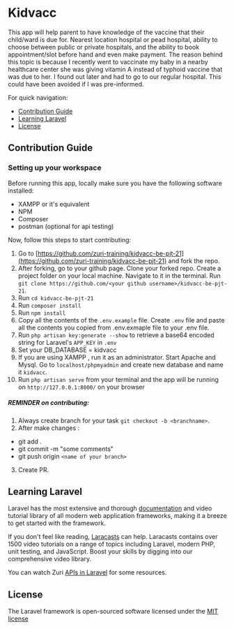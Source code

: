 # Kidvacc

This app will help parent to have knowledge of the vaccine that their child/ward is due for. Nearest location hospital or pead hospital, ability to choose between public or private hospitals, and the ability to book appointment/slot before hand and even make payment. The reason behind this topic is because I recently went to vaccinate my baby in a nearby healthcare center she was giving vitamin A instead of typhoid vaccine that was due to her.  I found out later and had to go to our regular hospital. This could have been avoided if I was pre-informed.

For quick navigation:
-   [Contribution Guide](#contribute)
-   [Learning Laravel](#learn-laravel)
-   [License](#license)

## <a name="contribute"></a> Contribution Guide

### Setting up your workspace

Before running this app, locally make sure you have the following software installed:

-   XAMPP or it's equivalent
-   NPM
-   Composer
-  postman (optional for api testing)

Now, follow this steps to start contributing:

1. Go to [https://github.com/zuri-training/kidvacc-be-pjt-21](https://github.com/zuri-training/kidvacc-be-pjt-21) and fork the repo.
2. After forking, go to your github page. Clone your forked repo. Create a project folder on your local machine. Navigate to it in the terminal. Run `git clone https://github.com/<your github username>/kidvacc-be-pjt-21`.
3. Run `cd kidvacc-be-pjt-21`
4. Run `composer install`
5. Run `npm install`
6. Copy all the contents of the `.env.example` file. Create `.env` file and paste all the contents you copied from .env.exmaple file to your .env file.
7. Run `php artisan key:generate --show` to retrieve a base64 encoded string for Laravel's `APP_KEY` in `.env`
8. Set your DB_DATABASE = kidvacc
9. If you are using XAMPP , run it as an administrator. Start Apache and Mysql. Go to `localhost/phpmyadmin` and create new database and name it `kidvacc`. 
10. Run `php artisan serve` from your terminal and the app will be running on `http://127.0.0.1:8000/` on your browser

##### REMINDER on contributing:

1. Always create branch for your task `git checkout -b <branchname>`.
2. After make changes : 
- git add .
- git commit  -m "some comments"
- git push origin `<name of your branch>`
3. Create PR.


## <a name="learn-laravel"></a> Learning Laravel

Laravel has the most extensive and thorough [documentation](https://laravel.com/docs) and video tutorial library of all modern web application frameworks, making it a breeze to get started with the framework.

If you don't feel like reading, [Laracasts](https://laracasts.com) can help. Laracasts contains over 1500 video tutorials on a range of topics including Laravel, modern PHP, unit testing, and JavaScript. Boost your skills by digging into our comprehensive video library.

You can watch Zuri [APIs in Laravel](https://www.youtube.com/watch?v=L8-FUtK89V4) for some resources.

## <a name="license"></a> License

The Laravel framework is open-sourced software licensed under the [MIT license](https://opensource.org/licenses/MIT)
